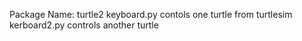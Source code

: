 Package Name: turtle2
keyboard.py contols one turtle from turtlesim
kerboard2.py controls another turtle
